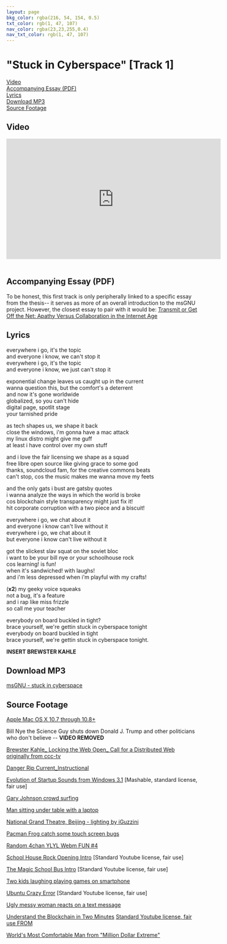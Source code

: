 ```yaml
---
layout: page
bkg_color: rgba(216, 54, 154, 0.5)
txt_color: rgb(1, 47, 107)
nav_color: rgba(23,23,255,0.4)
nav_txt_color: rgb(1, 47, 107)
---
```


# "Stuck in Cyberspace" [Track 1]

[Video](#video)<br>
[Accompanying Essay (PDF)](#pdf)<br>
[Lyrics](#lyrics)<br>
[Download MP3](#mp3)<br>
[Source Footage](#foot)

<!-- ## Background & Credits -->
<h2 id='video'> Video </h2>

<div class="embed-responsive embed-responsive-16by9">
  <iframe width="560" height="315" src="https://www.youtube.com/embed/GaCbl2Lh0ng" frameborder="0" allowfullscreen></iframe>
</div>

<br>

<h2 id='pdf'> Accompanying Essay (PDF) </h2>

To be honest, this first track is only peripherally linked to a specific essay from the thesis-- it serves as more of an overall introduction to the msGNU project. However, the closest essay to pair with it would be: [Transmit or Get Off the Net: Apathy Versus Collaboration in the Internet Age](/pdfs/chelsea_palmer_2015_SIC_essay5.pdf)

<h2 id='lyrics'> Lyrics </h2>

everywhere i go, it's the topic<br>
and everyone i know, we can't stop it<br>
everywhere i go, it's the topic<br>
and everyone i know, we just can't stop it<br>

exponential change leaves us caught up in the current<br>
wanna question this, but the comfort's a deterrent<br>
and now it's gone worldwide<br>
globalized, so you can't hide<br>
digital page, spotlit stage<br>
your tarnished pride<br>

as tech shapes us, we shape it back<br>
close the windows, i'm gonna have a mac attack<br>
my linux distro might give me guff<br>
at least i have control over my own stuff<br>

and i love the fair licensing we shape as a squad<br>
free libre open source like giving grace to some god<br>
thanks, soundcloud fam, for the creative commons beats<br>
can't stop, cos the music makes me wanna move my feets<br>

and the only gats i bust are gatsby quotes<br>
i wanna analyze the ways in which the world is broke<br>
cos blockchain style transparency might just fix it!<br>
hit corporate corruption with a two piece and a biscuit!<br>

everywhere i go, we chat about it<br>
and everyone i know can't live without it<br>
everywhere i go, we chat about it<br>
but everyone i know can't live without it<br>

got the slickest slav squat on the soviet bloc<br>
i want to be your bill nye or your schoolhouse rock<br>
cos learning! is fun!<br>
when it's sandwiched! with laughs!<br>
and i'm less depressed when i'm playful with my crafts!<br>

(**x2**) my geeky voice squeaks<br>
not a bug, it's a feature<br>
and i rap like miss frizzle<br>
so call me your teacher<br>

everybody on board buckled in tight?<br>
brace yourself, we're gettin stuck in cyberspace tonight<br>
everybody on board buckled in tight<br>
brace yourself, we're gettin stuck in cyberspace tonight.<br>

**INSERT BREWSTER KAHLE**

<h2 id='mp3'> Download MP3 </h2>

[msGNU - stuck in cyberspace](/mp3s/msGNU-Intro.mp3)

<h2 id='foot'> Source Footage </h2>

[Apple Mac OS X 10.7 through 10.8+](https://youtu.be/ztpCNmDYDZ4)

Bill Nye the Science Guy shuts down Donald J. Trump and other politicians who don't believe -- **VIDEO REMOVED**

[Brewster Kahle_ Locking the Web Open_ Call for a Distributed Web](https://youtu.be/ubxWu0kne84)
[originally from ccc-tv](https://media.ccc.de/v/camp2015-6938-locking_the_web_open_call_for_a_distributed_web)

[Danger Rip Current_Instructional](https://youtu.be/Ie3v8G5Z5Qc)

[Evolution of Startup Sounds from Windows 3.1](https://youtu.be/_r_kgxVmLJ4)
[Mashable, standard license, fair use]

[Gary Johnson crowd surfing](https://youtu.be/4Iz69hnZJ60)

[Man sitting under table with a laptop](https://youtu.be/fsu-Xrog8EY)

[National Grand Theatre, Beijing - lighting by iGuzzini](https://youtu.be/KUeWqs8ziNw)

[Pacman Frog catch some touch screen bugs](https://youtu.be/LbNl3J8HXw4)

[Random 4chan YLYL Webm FUN #4](https://youtu.be/YP3uMpy_nfY)

[School House Rock Opening Intro](https://youtu.be/TY83S9RSMmY)
[Standard Youtube license, fair use]

[The Magic School Bus Intro](https://youtu.be/v53mhRXXT2g)
[Standard Youtube license, fair use]

[Two kids laughing playing games on smartphone](https://youtu.be/0Co3ExMU4DA)

[Ubuntu Crazy Error](https://youtu.be/-N9xqN8Cf5Q)
[Standard Youtube license, fair use]

[Ugly messy woman reacts on a text message](https://youtu.be/0K-8i0xSimA)

[Understand the Blockchain in Two Minutes](https://youtu.be/r43LhSUUGTQ)
[Standard Youtube license, fair use FROM](http://www.iftf.org/blockchainfutureslab)

[World's Most Comfortable Man from "Million Dollar Extreme"](https://youtu.be/NWhhv03ZKzo0)
